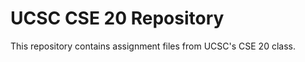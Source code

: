 # UCSC CSE 20 Repository
<p>This repository contains assignment files from UCSC's CSE 20 class.</p>
